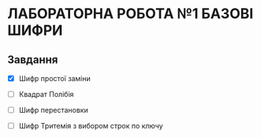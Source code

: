 # ЛАБОРАТОРНА РОБОТА №1 БАЗОВІ ШИФРИ

## Завдання
- [x] Шифр простої заміни
- [ ] Квадрат Полібія
- [ ] Шифр перестановки
- [ ] Шифр Тритемія з вибором строк по ключу

